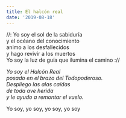 ```yaml
---
title: El halcón real
date: '2019-08-18'
---
```

//: Yo soy el sol de la sabiduría   
y el océano del conocimiento   
animo a los desfallecidos   
y hago revivir a los muertos   
Yo soy la luz de guía que ilumina el camino ://   
  
*Yo soy el Halcón Real*   
*posado en el brazo del Todopoderoso.*   
*Despliego las alas caídas*   
*de toda ave herida*   
*y le ayudo a remontar el vuelo.*   
  
Yo soy, yo soy, yo soy, yo soy   
